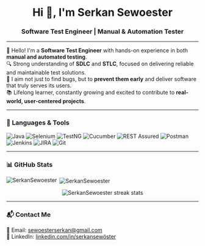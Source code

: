 <h1 align="center">Hi 👋, I'm Serkan Sewoester</h1>
<h3 align="center">Software Test Engineer | Manual & Automation Tester</h3>

---

👋 Hello! I'm a **Software Test Engineer** with hands-on experience in both **manual and automated testing**.  
🔍 Strong understanding of **SDLC** and **STLC**, focused on delivering reliable and maintainable test solutions.  
🚀 I aim not just to find bugs, but to **prevent them early** and deliver software that truly serves its users.  
📚 Lifelong learner, constantly growing and excited to contribute to **real-world, user-centered projects**.

---

### 🧰 Languages & Tools

![Java](https://img.shields.io/badge/Java-ED8B00?style=for-the-badge&logo=java&logoColor=white)
![Selenium](https://img.shields.io/badge/Selenium-43B02A?style=for-the-badge&logo=selenium&logoColor=white)
![TestNG](https://img.shields.io/badge/TestNG-FF6C37?style=for-the-badge&logo=testng&logoColor=white)
![Cucumber](https://img.shields.io/badge/Cucumber-23D96C?style=for-the-badge&logo=cucumber&logoColor=white)
![REST Assured](https://img.shields.io/badge/REST--Assured-6DB33F?style=for-the-badge&logo=rest&logoColor=white)
![Postman](https://img.shields.io/badge/Postman-FF6C37?style=for-the-badge&logo=postman&logoColor=white)
![Jenkins](https://img.shields.io/badge/Jenkins-D24939?style=for-the-badge&logo=jenkins&logoColor=white)
![JIRA](https://img.shields.io/badge/JIRA-0052CC?style=for-the-badge&logo=jira&logoColor=white)
![Git](https://img.shields.io/badge/Git-F05032?style=for-the-badge&logo=git&logoColor=white)

---

### 📊 GitHub Stats

<p><img align="left" src="https://github-readme-stats.vercel.app/api/top-langs?username=SerkanSewoester&show_icons=true&locale=en&layout=compact" alt="SerkanSewoester" /></p>

<p>&nbsp;<img align="center" src="https://github-readme-stats.vercel.app/api?username=SerkanSewoester&show_icons=true&locale=en" alt="SerkanSewoester" /></p>

<p align="center">
  <img src="https://github-readme-streak-stats.herokuapp.com/?user=SerkanSewoester&" alt="SerkanSewoester streak stats"/>
</p>

---

### 📬 Contact Me

📧 Email: sewoesterserkan@gmail.com  
💼 LinkedIn: [linkedin.com/in/serkansewöster](https://www.linkedin.com/in/serkansewöster/)
